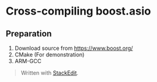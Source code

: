 # Cross-compiling boost.asio

## Preparation
1. Download source from https://www.boost.org/
2. CMake (For demonstration)
3. ARM-GCC




> Written with [StackEdit](https://stackedit.io/).
<!--stackedit_data:
eyJoaXN0b3J5IjpbNTgyOTIwMTIxLDI2MDk1OTU4MSw4MDQ4Mz
MxMDZdfQ==
-->